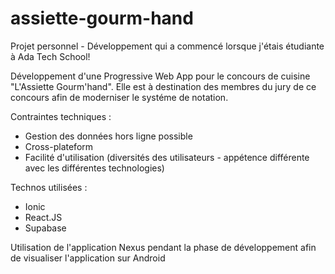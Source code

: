 # assiette-gourm-hand

Projet personnel - Développement qui a commencé lorsque j'étais étudiante à Ada Tech School! 

Développement d'une Progressive Web App pour le concours de cuisine "L'Assiette Gourm'hand". 
Elle est à destination des membres du jury de ce concours afin de moderniser le systéme de notation. 

Contraintes techniques : 
- Gestion des données hors ligne possible
- Cross-plateform
- Facilité d'utilisation (diversités des utilisateurs - appétence différente avec les différentes technologies)

Technos utilisées : 

* Ionic 
* React.JS
* Supabase


Utilisation de l'application Nexus pendant la phase de développement afin de visualiser l'application sur Android
